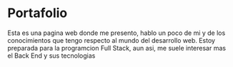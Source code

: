 # Portafolio
Esta es una pagina web donde me presento, hablo un poco de mi y de los conocimientos que tengo respecto al mundo del desarrollo web.
Estoy preparada para la programcion Full Stack, aun asi, me suele interesar mas el Back End y sus tecnologias